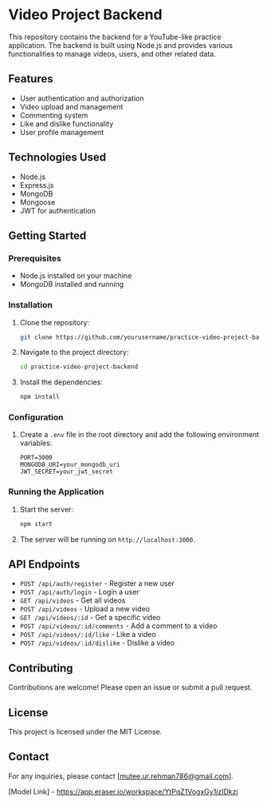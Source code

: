 # Video Project Backend

This repository contains the backend for a YouTube-like practice application. The backend is built using Node.js and provides various functionalities to manage videos, users, and other related data.

## Features

- User authentication and authorization
- Video upload and management
- Commenting system
- Like and dislike functionality
- User profile management

## Technologies Used

- Node.js
- Express.js
- MongoDB
- Mongoose
- JWT for authentication

## Getting Started

### Prerequisites

- Node.js installed on your machine
- MongoDB installed and running

### Installation

1. Clone the repository:
    ```bash
    git clone https://github.com/yourusername/practice-video-project-backend.git
    ```
2. Navigate to the project directory:
    ```bash
    cd practice-video-project-backend
    ```
3. Install the dependencies:
    ```bash
    npm install
    ```

### Configuration

1. Create a `.env` file in the root directory and add the following environment variables:
    ```plaintext
    PORT=3000
    MONGODB_URI=your_mongodb_uri
    JWT_SECRET=your_jwt_secret
    ```

### Running the Application

1. Start the server:
    ```bash
    npm start
    ```
2. The server will be running on `http://localhost:3000`.

## API Endpoints

- `POST /api/auth/register` - Register a new user
- `POST /api/auth/login` - Login a user
- `GET /api/videos` - Get all videos
- `POST /api/videos` - Upload a new video
- `GET /api/videos/:id` - Get a specific video
- `POST /api/videos/:id/comments` - Add a comment to a video
- `POST /api/videos/:id/like` - Like a video
- `POST /api/videos/:id/dislike` - Dislike a video

## Contributing

Contributions are welcome! Please open an issue or submit a pull request.

## License

This project is licensed under the MIT License.

## Contact

For any inquiries, please contact [mutee.ur.rehman786@gmail.com].

[Model Link] - https://app.eraser.io/workspace/YtPqZ1VogxGy1jzIDkzj
